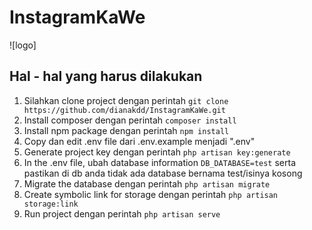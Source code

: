 # InstagramKaWe
![logo]
## Hal - hal yang harus dilakukan
1. Silahkan clone project dengan perintah `git clone https://github.com/dianakdd/InstagramKaWe.git`
2. Install composer dengan perintah `composer install`
3. Install npm package dengan perintah `npm install`
4. Copy dan edit .env file dari .env.example menjadi ".env"
5. Generate project key dengan perintah `php artisan key:generate`
6. In the .env file, ubah database information `DB_DATABASE=test` serta pastikan di db anda tidak ada database bernama test/isinya kosong
7. Migrate the database dengan perintah `php artisan migrate`
8. Create symbolic link for storage dengan perintah `php artisan storage:link`
9. Run project dengan perintah `php artisan serve`
